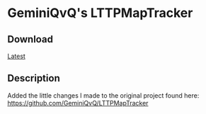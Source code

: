 # GeminiQvQ's LTTPMapTracker

## Download

[Latest](https://github.com/coystream/LTTPMapTracker/releases/download/1.20/LTTPMapTracker.zip)

## Description

Added the little changes I made to the original project found here: https://github.com/GeminiQvQ/LTTPMapTracker
